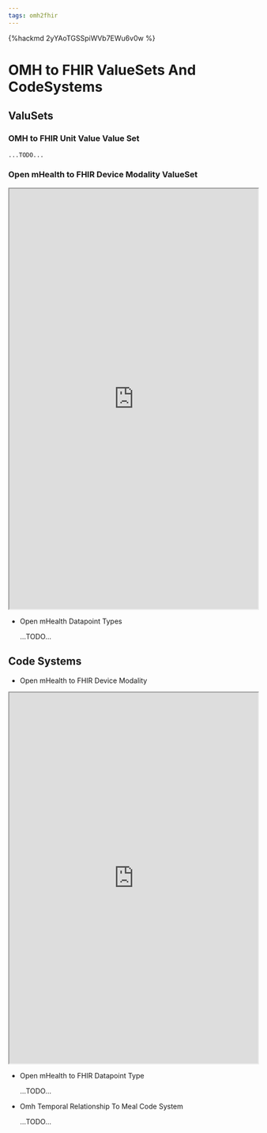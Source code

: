 ```yaml
---
tags: omh2fhir
---
```


{%hackmd 2yYAoTGSSpiWVb7EWu6v0w %}

# OMH to FHIR ValueSets And CodeSystems

## ValuSets

### OMH to FHIR Unit Value Value Set

    ...TODO...

### Open mHealth to FHIR Device Modality ValueSet

<iframe src="https://healthedata1.github.io/OMH-QS-Profiles/ValueSet-omh-device-modality.html" width="100%" height="850">
</iframe>

- Open mHealth Datapoint Types

    ...TODO...


## Code Systems

- Open mHealth to FHIR Device Modality

<iframe src="https://healthedata1.github.io/OMH-QS-Profiles/CodeSystem-omh-device-modality.html" width="100%" height="750">
</iframe>


- Open mHealth to FHIR Datapoint Type

    ...TODO...


- Omh Temporal Relationship To Meal Code System

    ...TODO...


